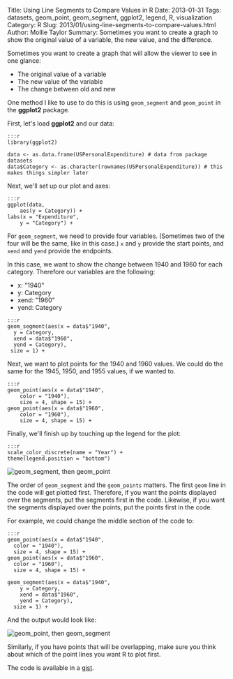Title: Using Line Segments to Compare Values in R
Date: 2013-01-31
Tags: datasets, geom_point, geom_segment, ggplot2, legend, R, visualization
Category: R
Slug: 2013/01/using-line-segments-to-compare-values.html
Author: Mollie Taylor
Summary: Sometimes you want to create a graph to show the original value of a variable, the new value, and the difference.

Sometimes you want to create a graph that will allow the viewer to see in one glance:

* The original value of a variable
* The new value of the variable
* The change between old and new

One method I like to use to do this is using ```geom_segment``` and ```geom_point``` in the **ggplot2** package.

First, let's load **ggplot2** and our data:

	:::r
	library(ggplot2)

	data <- as.data.frame(USPersonalExpenditure) # data from package datasets
	data$Category <- as.character(rownames(USPersonalExpenditure)) # this makes things simpler later

Next, we'll set up our plot and axes:

	:::r
	ggplot(data,
		aes(y = Category)) +
	labs(x = "Expenditure",
		y = "Category") +

For ```geom_segment```, we need to provide four variables. (Sometimes two of the four will be the same, like in this case.) ```x``` and ```y``` provide the start points, and ```xend``` and ```yend``` provide the endpoints.

In this case, we want to show the change between 1940 and 1960 for each category. Therefore our variables are the following:

* x: "1940"
* y: Category
* xend: "1960"
* yend: Category

<!--end the list-->


	:::r
	geom_segment(aes(x = data$"1940",
	  y = Category,
	  xend = data$"1960",
	  yend = Category),
	 size = 1) +

Next, we want to plot points for the 1940 and 1960 values. We could do the same for the 1945, 1950, and 1955 values, if we wanted to.

	:::r
	geom_point(aes(x = data$"1940",
		color = "1940"),
		size = 4, shape = 15) +
	geom_point(aes(x = data$"1960",
		color = "1960"),
		size = 4, shape = 15) +

Finally, we'll finish up by touching up the legend for the plot:

	:::r
	scale_color_discrete(name = "Year") +
	theme(legend.position = "bottom")

![geom_segment, then geom_point]({filename}/images/r-line-segments.png)

The order of ```geom_segment``` and the ```geom_points``` matters. The first ```geom``` line in the code will get plotted first. Therefore, if you want the points displayed over the segments, put the segments first in the code. Likewise, if you want the segments displayed over the points, put the points first in the code.

For example, we could change the middle section of the code to:

	:::r
	geom_point(aes(x = data$"1940",
	  color = "1940"),
	  size = 4, shape = 15) +
	geom_point(aes(x = data$"1960",
	  color = "1960"),
	  size = 4, shape = 15) +

	geom_segment(aes(x = data$"1940",
	    y = Category,
	    xend = data$"1960",
	    yend = Category),
	  size = 1) +

And the output would look like:

![geom_point, then geom_segment]({filename}/images/r-line-segments.png)

Similarly, if you have points that will be overlapping, make sure you think about which of the point lines you want R to plot first.

The code is available in a [gist](https://gist.github.com/4543148).


